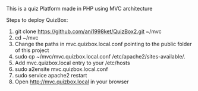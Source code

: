 This is a quiz Platform made in PHP using MVC architecture

Steps to deploy QuizBox:

1. git clone https://github.com/ani1998ket/QuizBox2.git ~/mvc
2. cd ~/mvc
3. Change the paths in mvc.quizbox.local.conf pointing to the public folder of this project
4. sudo cp ~/mvc/mvc.quizbox.local.conf /etc/apache2/sites-available/.
5. Add mvc.quizbox.local entry to your /etc/hosts
6. sudo a2ensite mvc.quizbox.local.conf
7. sudo service apache2 restart
8. Open http://mvc.quizbox.local in your browser